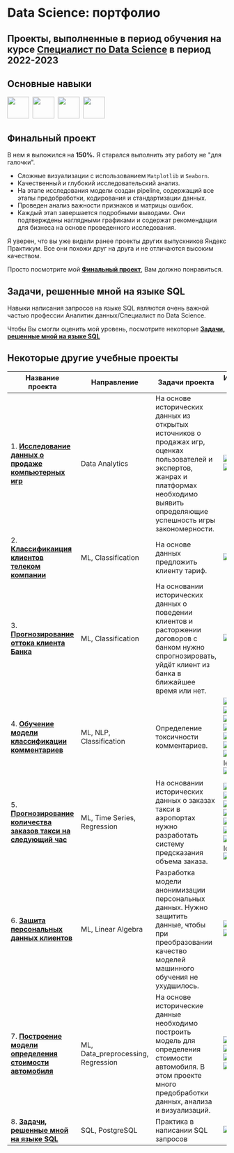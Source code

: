 # Data Science: портфолио
Проекты, выполненные в период обучения на курсе [Специалист по Data Science](https://practicum.yandex.ru/data-scientist/) в период 2022-2023
---


Основные навыки
---
<img src="https://cdn.jsdelivr.net/gh/devicons/devicon/icons/python/python-original-wordmark.svg" width="50"/>&nbsp;
<img src="https://cdn.jsdelivr.net/gh/devicons/devicon/icons/jupyter/jupyter-original-wordmark.svg" width="50"/>&nbsp;
<img src="https://cdn.jsdelivr.net/gh/devicons/devicon/icons/numpy/numpy-original-wordmark.svg" width="50"/>&nbsp;
<img src="https://cdn.jsdelivr.net/gh/devicons/devicon/icons/pandas/pandas-original-wordmark.svg" width="50"/>&nbsp;
                    
Финальный проект
---
В нем я выложился на **150%.** Я старался выполнить эту работу не "для галочки". 
* Сложные визуализации с использованием ```Matplotlib``` и ```Seaborn```.
* Качественный и глубокий исследовательский анализ.
* На этапе исследования модели создан pipeline, содержащий все этапы предобработки, кодирования и стандартизации данных.
* Проведен анализ важности признаков и матрицы ошибок.
* Каждый этап завершается подробными выводами. Они подтверждены наглядными графиками и содержат рекомендации для бизнеса на основе проведенного исследования.

Я уверен, что вы уже видели ранее проекты других выпускников Яндекс Практикум. Все они похожи друг на друга и не отличаются высоким качеством.

Просто посмотрите мой [**Финальный проект**](https://github.com/Vitaliy-Zaitsev/Educational_projects_DS/edit/main/FINAL_project_the_best/README.md), Вам должно понравиться.

Задачи, решенные мной на языке SQL
---
Навыки написания запросов на языке SQL являются очень важной частью профессии Аналитик данных/Специалист по Data Science.

Чтобы Вы смогли оценить мой уровень, посмотрите некоторые [**Задачи, решенные мной на языке SQL**](https://github.com/Vitaliy-Zaitsev/Educational_projects_DS/blob/main/Educational_project_8_SQL/Задачи%20на%20SQL.md)
  

Некоторые другие учебные проекты
---
|Название проекта|Направление|Задачи проекта|Использованные библиотеки|
|-|--------|---|---|
|1. [**Исследование данных о продаже компьютерных игр**](https://github.com/Vitaliy-Zaitsev/Educational_projects_DS/tree/main/Educational_project_1_DA)|Data Analytics|На основе исторических данных из открытых источников о продажах игр, оценках пользователей и экспертов, жанрах и платформах необходимо выявить определяющие успешность игры закономерности.| ![Matplotlib](https://img.shields.io/badge/Matplotlib-%23bfffff.svg?style=for-the-badge&logo=Matplotlib&logoColor=black) ![SciPy](https://img.shields.io/badge/SciPy-%230C55A5.svg?style=for-the-badge&logo=scipy&logoColor=%white)|
|2. [**Классификаиция клиентов телеком компании**](https://github.com/Vitaliy-Zaitsev/Educational_projects_DS/tree/main/Educational_project_2_ML_Classification)|ML, Classification|На основе данных предложить клиенту тариф.| ![scikit-learn](https://img.shields.io/badge/scikit--learn-%23F7931E.svg?style=for-the-badge&logo=scikit-learn&logoColor=white)|
|3. [**Прогнозирование оттока клиента Банка**](https://github.com/Vitaliy-Zaitsev/Educational_projects_DS/tree/main/Educational_project_3_ML_Classification)|ML, Classification|На основании исторических данных о поведении клиентов и расторжении договоров с банком нужно спрогнозировать, уйдёт клиент из банка в ближайшее время или нет.| ![scikit-learn](https://img.shields.io/badge/scikit--learn-%23F7931E.svg?style=for-the-badge&logo=scikit-learn&logoColor=white) |
|4. [**Обучение модели классификации комментариев**](https://github.com/Vitaliy-Zaitsev/Educational_projects_DS/tree/main/Educational_project_4_ML_NLP)|ML, NLP, Classification|Определение токсичности комментариев.| ![scikit-learn](https://img.shields.io/badge/scikit--learn-%23F7931E.svg?style=for-the-badge&logo=scikit-learn&logoColor=white)  ![Nltk](https://img.shields.io/badge/-Nltk-green?style=for-the-badge) ![re](https://img.shields.io/badge/-re-yellow?style=for-the-badge) ![PyTorch](https://img.shields.io/badge/PyTorch-%23EE4C2C.svg?style=for-the-badge&logo=PyTorch&logoColor=white) ![Transformers](https://img.shields.io/badge/-Transformers-green?style=for-the-badge) ![CatBoost](https://img.shields.io/badge/-CatBoost-blue?style=for-the-badge) ![Gensim](https://img.shields.io/badge/-Gensim-grey?style=for-the-badge) ![imbalanced-learn](https://img.shields.io/badge/-imbalanced--learn-red?style=for-the-badge) ![tqdm](https://img.shields.io/badge/-tqdm-succes?style=for-the-badge)|
|5. [**Прогнозирование количества заказов такси на следующий час**](https://github.com/Vitaliy-Zaitsev/Educational_projects_DS/tree/main/Educational_project_5_ML_TimeSeries)| ML, Time Series, Regression|На основании исторических данных о заказах такси в аэропортах нужно разработать систему предсказания объема заказа.| ![scikit-learn](https://img.shields.io/badge/scikit--learn-%23F7931E.svg?style=for-the-badge&logo=scikit-learn&logoColor=white) ![Nltk](https://img.shields.io/badge/-Nltk-green?style=for-the-badge) ![re](https://img.shields.io/badge/-re-yellow?style=for-the-badge) ![PyTorch](https://img.shields.io/badge/PyTorch-%23EE4C2C.svg?style=for-the-badge&logo=PyTorch&logoColor=white) ![Transformers](https://img.shields.io/badge/-Transformers-green?style=for-the-badge) ![CatBoost](https://img.shields.io/badge/-CatBoost-blue?style=for-the-badge) ![Gensim](https://img.shields.io/badge/-Gensim-grey?style=for-the-badge) ![imbalanced-learn](https://img.shields.io/badge/-imbalanced--learn-red?style=for-the-badge) ![tqdm](https://img.shields.io/badge/-tqdm-succes?style=for-the-badge)|
|6. [**Защита персональных данных клиентов**](https://github.com/Vitaliy-Zaitsev/Educational_projects_DS/tree/main/Educational_project_6_ML_Linear_algebra)|ML, Linear Algebra|Разработка модели анонимизации персональных данных. Нужно защитить данные, чтобы при преобразовании качество моделей машинного обучения не ухудшилось.| ![scikit-learn](https://img.shields.io/badge/scikit--learn-%23F7931E.svg?style=for-the-badge&logo=scikit-learn&logoColor=white)  ![LaTeX](https://img.shields.io/badge/latex-%23008080.svg?style=for-the-badge&logo=latex&logoColor=white)|
|7. [**Построение модели определения стоимости автомобиля**](https://github.com/Vitaliy-Zaitsev/Educational_projects_DS/tree/main/Educational_project_7_ML_Data_preprocessing)|ML, Data_preprocessing, Regression|На основе исторические данные необходимо построить модель для определения стоимости автомобиля. В этом проекте много предобработки данных, анализа и визуализаций.|![scikit-learn](https://img.shields.io/badge/scikit--learn-%23F7931E.svg?style=for-the-badge&logo=scikit-learn&logoColor=white) ![Matplotlib](https://img.shields.io/badge/Matplotlib-%23bfffff.svg?style=for-the-badge&logo=Matplotlib&logoColor=black) ![CatBoost](https://img.shields.io/badge/-CatBoost-blue?style=for-the-badge) ![LightGBM](https://img.shields.io/badge/-LightGBM-orange?style=for-the-badge)|
|8. [**Задачи, решенные мной на языке SQL**](https://github.com/Vitaliy-Zaitsev/Educational_projects_DS/blob/main/Educational_project_8_SQL/Задачи%20на%20SQL.md)|SQL, PostgreSQL|Практика в написании SQL запросов|![Postgres](https://img.shields.io/badge/postgres-%23316192.svg?style=for-the-badge&logo=postgresql&logoColor=white)




